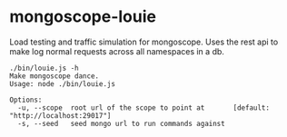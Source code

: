 # mongoscope-louie

Load testing and traffic simulation for mongoscope.  Uses the rest api
to make log normal requests across all namespaces in a db.

```
./bin/louie.js -h
Make mongoscope dance.
Usage: node ./bin/louie.js

Options:
  -u, --scope  root url of the scope to point at       [default: "http://localhost:29017"]
  -s, --seed   seed mongo url to run commands against
```
